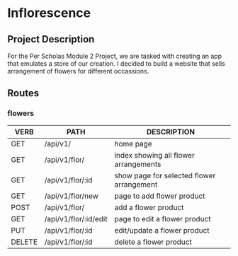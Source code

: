 # Inflorescence
## Project Description
For the Per Scholas Module 2 Project, we are tasked with creating an app that emulates a store of our creation. I decided to build a website that sells arrangement of flowers for different occassions.  


## Routes
### flowers
   VERB 		 | 		  PATH 		 |  	 DESCRIPTION
------------ | ------------- | -------------------
GET | /api/v1/ | home page  |
GET | /api/v1/flor/ | index showing all flower arrangements |
GET | /api/v1/flor/:id | show page for selected flower arrangement |
GET | /api/v1/flor/new | page to add flower product |
POST | /api/v1/flor/ | add a flower product |
GET | /api/v1/flor/:id/edit | page to edit a flower product |
PUT | /api/v1/flor/:id | edit/update a flower product |
DELETE | /api/v1/flor/:id | delete a flower product|
